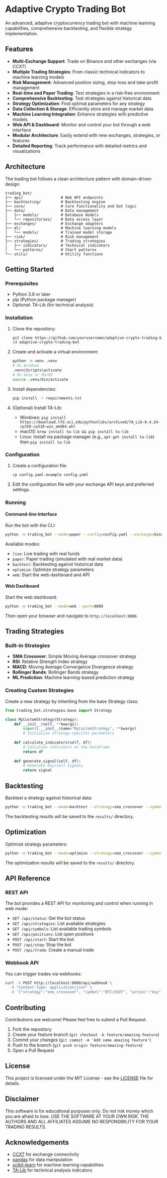 # Adaptive Crypto Trading Bot

An advanced, adaptive cryptocurrency trading bot with machine learning capabilities, comprehensive backtesting, and flexible strategy implementation.

## Features

- **Multi-Exchange Support**: Trade on Binance and other exchanges (via CCXT)
- **Multiple Trading Strategies**: From classic technical indicators to machine learning models
- **Risk Management**: Advanced position sizing, stop-loss and take-profit management
- **Real-time and Paper Trading**: Test strategies in a risk-free environment
- **Comprehensive Backtesting**: Test strategies against historical data
- **Strategy Optimization**: Find optimal parameters for any strategy
- **Data Collection & Storage**: Efficiently store and manage market data
- **Machine Learning Integration**: Enhance strategies with predictive models
- **Web API & Dashboard**: Monitor and control your bot through a web interface
- **Modular Architecture**: Easily extend with new exchanges, strategies, or features
- **Detailed Reporting**: Track performance with detailed metrics and visualizations

## Architecture

The trading bot follows a clean architecture pattern with domain-driven design:

```
trading_bot/
├── api/                 # Web API endpoints
├── backtesting/         # Backtesting engine
├── core/                # Core functionality and bot logic
├── data/                # Data management
│   ├── models/          # Database models
│   └── repositories/    # Data access layer
├── exchanges/           # Exchange adapters
├── ml/                  # Machine learning models
│   └── models/          # Trained model storage
├── risk/                # Risk management
├── strategies/          # Trading strategies
│   ├── indicators/      # Technical indicators
│   └── patterns/        # Chart patterns
└── utils/               # Utility functions
```

## Getting Started

### Prerequisites

- Python 3.8 or later
- pip (Python package manager)
- Optional: TA-Lib (for technical analysis)

### Installation

1. Clone the repository:
   ```bash
   git clone https://github.com/yourusername/adaptive-crypto-trading-bot.git
   cd adaptive-crypto-trading-bot
   ```

2. Create and activate a virtual environment:
   ```bash
   python -m venv .venv
   # On Windows
   .venv\Scripts\activate
   # On Unix or MacOS
   source .venv/bin/activate
   ```

3. Install dependencies:
   ```bash
   pip install -r requirements.txt
   ```

4. (Optional) Install TA-Lib:
   - Windows: `pip install https://download.lfd.uci.edu/pythonlibs/archived/TA_Lib-0.4.24-cp310-cp310-win_amd64.whl`
   - macOS: `brew install ta-lib && pip install ta-lib`
   - Linux: Install via package manager (e.g., `apt-get install ta-lib`) then `pip install ta-lib`

### Configuration

1. Create a configuration file:
   ```bash
   cp config.yaml.example config.yaml
   ```

2. Edit the configuration file with your exchange API keys and preferred settings.

### Running

#### Command-line Interface

Run the bot with the CLI:

```bash
python -m trading_bot --mode=paper --config=config.yaml --exchange=binance --symbols=BTC/USDT,ETH/USDT --strategy=sma_crossover
```

Available modes:
- `live`: Live trading with real funds
- `paper`: Paper trading (simulated with real market data)
- `backtest`: Backtesting against historical data
- `optimize`: Optimize strategy parameters
- `web`: Start the web dashboard and API

#### Web Dashboard

Start the web dashboard:

```bash
python -m trading_bot --mode=web --port=8080
```

Then open your browser and navigate to `http://localhost:8080`.

## Trading Strategies

### Built-in Strategies

- **SMA Crossover**: Simple Moving Average crossover strategy
- **RSI**: Relative Strength Index strategy
- **MACD**: Moving Average Convergence Divergence strategy
- **Bollinger Bands**: Bollinger Bands strategy
- **ML Prediction**: Machine learning-based prediction strategy

### Creating Custom Strategies

Create a new strategy by inheriting from the base Strategy class:

```python
from trading_bot.strategies.base import Strategy

class MyCustomStrategy(Strategy):
    def __init__(self, **kwargs):
        super().__init__(name="MyCustomStrategy", **kwargs)
        # Initialize strategy-specific parameters
        
    def calculate_indicators(self, df):
        # Calculate indicators on the DataFrame
        return df
        
    def generate_signal(self, df):
        # Generate buy/sell signals
        return signal
```

## Backtesting

Backtest a strategy against historical data:

```bash
python -m trading_bot --mode=backtest --strategy=sma_crossover --symbols=BTC/USDT --start=2022-01-01 --end=2022-12-31 --timeframe=1h --initial-capital=10000
```

The backtesting results will be saved to the `results/` directory.

## Optimization

Optimize strategy parameters:

```bash
python -m trading_bot --mode=optimize --strategy=sma_crossover --symbols=BTC/USDT --start=2022-01-01 --end=2022-12-31 --timeframe=1h
```

The optimization results will be saved to the `results/` directory.

## API Reference

### REST API

The bot provides a REST API for monitoring and control when running in web mode:

- `GET /api/status`: Get the bot status
- `GET /api/strategies`: List available strategies
- `GET /api/symbols`: List available trading symbols
- `GET /api/positions`: List open positions
- `POST /api/start`: Start the bot
- `POST /api/stop`: Stop the bot
- `POST /api/trade`: Create a manual trade

### Webhook API

You can trigger trades via webhooks:

```bash
curl -X POST http://localhost:8080/api/webhook \
  -H "Content-Type: application/json" \
  -d '{"strategy":"sma_crossover", "symbol":"BTC/USDT", "action":"buy", "price":50000, "amount":0.1}'
```

## Contributing

Contributions are welcome! Please feel free to submit a Pull Request.

1. Fork the repository
2. Create your feature branch (`git checkout -b feature/amazing-feature`)
3. Commit your changes (`git commit -m 'Add some amazing feature'`)
4. Push to the branch (`git push origin feature/amazing-feature`)
5. Open a Pull Request

## License

This project is licensed under the MIT License - see the [LICENSE](LICENSE) file for details.

## Disclaimer

This software is for educational purposes only. Do not risk money which you are afraid to lose. USE THE SOFTWARE AT YOUR OWN RISK. THE AUTHORS AND ALL AFFILIATES ASSUME NO RESPONSIBILITY FOR YOUR TRADING RESULTS.

## Acknowledgements

- [CCXT](https://github.com/ccxt/ccxt) for exchange connectivity
- [pandas](https://pandas.pydata.org/) for data manipulation
- [scikit-learn](https://scikit-learn.org/) for machine learning capabilities
- [TA-Lib](https://ta-lib.org/) for technical analysis indicators 